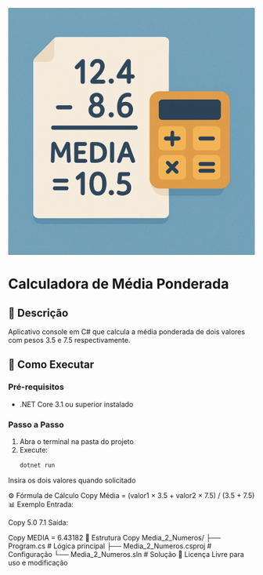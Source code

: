 ![Imagem do Projeto](projeto.png)

# Calculadora de Média Ponderada

## 📝 Descrição
Aplicativo console em C# que calcula a média ponderada de dois valores com pesos 3.5 e 7.5 respectivamente.

## 🚀 Como Executar

### Pré-requisitos
- .NET Core 3.1 ou superior instalado

### Passo a Passo
1. Abra o terminal na pasta do projeto
2. Execute:
   ```bash
   dotnet run
Insira os dois valores quando solicitado

⚙️ Fórmula de Cálculo
Copy
Média = (valor1 × 3.5 + valor2 × 7.5) / (3.5 + 7.5)
📊 Exemplo
Entrada:

Copy
5.0
7.1
Saída:

Copy
MEDIA = 6.43182
📂 Estrutura
Copy
Media_2_Numeros/
├── Program.cs          # Lógica principal
├── Media_2_Numeros.csproj # Configuração
└── Media_2_Numeros.sln    # Solução
📜 Licença
Livre para uso e modificação
